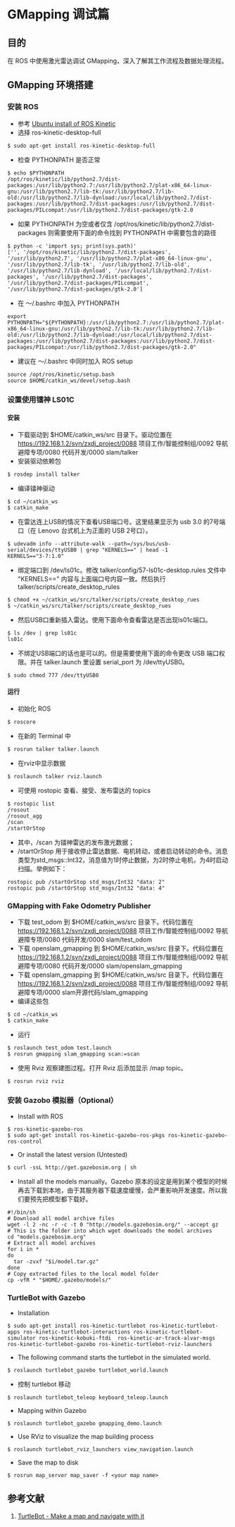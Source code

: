 # GMapping 调试篇
## 目的
在 ROS 中使用激光雷达调试 GMapping，深入了解其工作流程及数据处理流程。

## GMapping 环境搭建
### 安装 ROS
- 参考 [Ubuntu install of ROS Kinetic](http://wiki.ros.org/kinetic/Installation/Ubuntu)
- 选择 ros-kinetic-desktop-full
```shell
$ sudo apt-get install ros-kinetic-desktop-full
```
- 检查 PYTHONPATH 是否正常
```shell
$ echo $PYTHONPATH
/opt/ros/kinetic/lib/python2.7/dist-packages:/usr/lib/python2.7:/usr/lib/python2.7/plat-x86_64-linux-gnu:/usr/lib/python2.7/lib-tk:/usr/lib/python2.7/lib-old:/usr/lib/python2.7/lib-dynload:/usr/local/lib/python2.7/dist-packages:/usr/lib/python2.7/dist-packages:/usr/lib/python2.7/dist-packages/PILcompat:/usr/lib/python2.7/dist-packages/gtk-2.0
```
- 如果 PYTHONPATH 为空或者仅含 /opt/ros/kinetic/lib/python2.7/dist-packages 则需要使用下面的命令找到 PYTHONPATH 中需要包含的路径
```shell
$ python -c 'import sys; print(sys.path)'
['', '/opt/ros/kinetic/lib/python2.7/dist-packages', '/usr/lib/python2.7', '/usr/lib/python2.7/plat-x86_64-linux-gnu', '/usr/lib/python2.7/lib-tk', '/usr/lib/python2.7/lib-old', '/usr/lib/python2.7/lib-dynload', '/usr/local/lib/python2.7/dist-packages', '/usr/lib/python2.7/dist-packages', '/usr/lib/python2.7/dist-packages/PILcompat', '/usr/lib/python2.7/dist-packages/gtk-2.0']
```
- 在 ～/.bashrc 中加入 PYTHONPATH
```shell
export PYTHONPATH="${PYTHONPATH}:/usr/lib/python2.7:/usr/lib/python2.7/plat-x86_64-linux-gnu:/usr/lib/python2.7/lib-tk:/usr/lib/python2.7/lib-old:/usr/lib/python2.7/lib-dynload:/usr/local/lib/python2.7/dist-packages:/usr/lib/python2.7/dist-packages:/usr/lib/python2.7/dist-packages/PILcompat:/usr/lib/python2.7/dist-packages/gtk-2.0"
```
- 建议在 ～/.bashrc 中同时加入 ROS setup
```shell
source /opt/ros/kinetic/setup.bash
source $HOME/catkin_ws/devel/setup.bash
```

### 设置使用镭神 LS01C
#### 安装
- 下载驱动到 $HOME/catkin_ws/src 目录下。驱动位置在 https://192.168.1.2/svn/zxdj_project/0088 项目工作/智能控制组/0092 导航
避障专项/0080 代码开发/0000 slam/talker
- 安装驱动依赖包
```shell
$ rosdep install talker
```
- 编译镭神驱动
```shell
$ cd ~/catkin_ws
$ catkin_make
```
- 在雷达连上USB的情况下查看USB端口号。这里结果显示为 usb 3.0 的7号端口（在 Lenovo 台式机上为正面的 USB 2号口）。
```shell
$ udevadm info --attribute-walk --path=/sys/bus/usb-serial/devices/ttyUSB0 | grep "KERNELS==" | head -1
KERNELS=="3-7:1.0"
```
- 绑定端口到 /dev/ls01c。修改 talker/config/57-ls01c-desktop.rules 文件中 "KERNELS==" 内容与上面端口号内容一致。然后执行 talker/scripts/create_desktop_rules
```shell
$ chmod +x ~/catkin_ws/src/talker/scripts/create_desktop_rues
$ ~/catkin_ws/src/talker/scripts/create_desktop_rues
```
- 然后USB口重新插入雷达。使用下面命令查看雷达是否出现ls01c端口。
```shell
$ ls /dev | grep ls01c
ls01c
```
- 不绑定USB端口的话也是可以的。但是需要使用下面的命令更改 USB 端口权限。并在 talker.launch 里设置 serial_port 为 /dev/ttyUSB0。
```shell
$ sudo chmod 777 /dev/ttyUSB0
```
#### 运行
- 初始化 ROS
```shell
$ roscore
```
- 在新的 Terminal 中
```shell
$ rosrun talker talker.launch
```
- 在rviz中显示数据
```shell
$ roslaunch talker rviz.launch
```
- 可使用 rostopic 查看、接受、发布雷达的 topics
```shell
$ rostopic list
/rosout
/rosout_agg
/scan
/startOrStop
```
- 其中，/scan 为镭神雷达的发布激光数据；
- /startOrStop 用于接收停止雷达数据、电机转动，或者启动转动的命令。消息类型为std_msgs::Int32，消息值为1时停止数据，为2时停止电机，为4时启动扫描。举例如下：
```shell
rostopic pub /startOrStop std_msgs/Int32 "data: 2"
rostopic pub /startOrStop std_msgs/Int32 "data: 4"
```

### GMapping with Fake Odometry Publisher
- 下载 test_odom 到 $HOME/catkin_ws/src 目录下。代码位置在 https://192.168.1.2/svn/zxdj_project/0088 项目工作/智能控制组/0092 导航
避障专项/0080 代码开发/0000 slam/test_odom
- 下载 openslam_gmapping 到 $HOME/catkin_ws/src 目录下。代码位置在 https://192.168.1.2/svn/zxdj_project/0088 项目工作/智能控制组/0092 导航
避障专项/0080 代码开发/0000 slam/openslam_gmapping
- 下载 openslam_gmapping 到 $HOME/catkin_ws/src 目录下。代码位置在 https://192.168.1.2/svn/zxdj_project/0088 项目工作/智能控制组/0092 导航
避障专项/0000  slam开源代码/slam_gmapping
- 编译这些包
```shell
$ cd ~/catkin_ws
$ catkin_make
```
- 运行
```shell
$ roslaunch test_odom test.launch
$ rosrun gmapping slam_gmapping scan:=scan
```
- 使用 Rviz 观察建图过程。打开 Rviz 后添加显示 /map topic。
```shell
$ rosrun rviz rviz
```

### 安装 Gazobo 模拟器（Optional）
- Install with ROS
```shell
$ ros-kinetic-gazebo-ros
$ sudo apt-get install ros-kinetic-gazebo-ros-pkgs ros-kinetic-gazebo-ros-control
```
- Or install the latest version (Untested)
```shell
$ curl -ssL http://get.gazebosim.org | sh
```
- Install all the models manually。Gazebo 原本的设定是用到某个模型的时候再去下载到本地，由于其服务器下载速度缓慢，会严重影响开发速度。所以我们要预先把模型都下载好。
```shell
#!/bin/sh
# Download all model archive files
wget -l 2 -nc -r -c -t 0 "http://models.gazebosim.org/" --accept gz
# This is the folder into which wget downloads the model archives
cd "models.gazebosim.org"
# Extract all model archives
for i in *
do
  tar -zvxf "$i/model.tar.gz"
done
# Copy extracted files to the local model folder
cp -vfR * "$HOME/.gazebo/models/"
```

### TurtleBot with Gazebo
- Installation
```shell
$ sudo apt-get install ros-kinetic-turtlebot ros-kinetic-turtlebot-apps ros-kinetic-turtlebot-interactions ros-kinetic-turtlebot-simulator ros-kinetic-kobuki-ftdi  ros-kinetic-ar-track-alvar-msgs ros-kinetic-turtlebot-gazebo ros-kinetic-turtlebot-rviz-launchers
```
- The following command starts the turtlebot in the simulated world.
```shell
$ roslaunch turtlebot_gazebo turtlebot_world.launch
```
- 控制 turtlebot 移动
```shell
$ roslaunch turtlebot_teleop keyboard_teleop.launch
```
- Mapping within Gazebo
```shell
$ roslaunch turtlebot_gazebo gmapping_demo.launch
```
- Use RViz to visualize the map building process
```shell
$ roslaunch turtlebot_rviz_launchers view_navigation.launch
```
- Save the map to disk
```shell
$ rosrun map_server map_saver -f <your map name>
```

## 参考文献
1. [TurtleBot - Make a map and navigate with it](http://wiki.ros.org/turtlebot_gazebo/Tutorials/indigo/Make%20a%20map%20and%20navigate%20with%20it)
